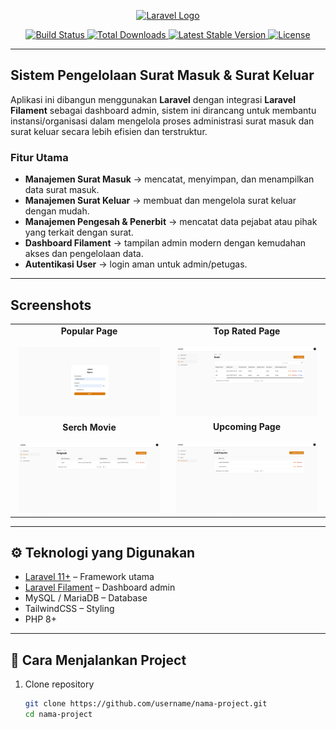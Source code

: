 <p align="center">
  <a href="https://laravel.com" target="_blank">
    <img src="https://raw.githubusercontent.com/laravel/art/master/logo-lockup/5%20SVG/2%20CMYK/1%20Full%20Color/laravel-logolockup-cmyk-red.svg" width="400" alt="Laravel Logo">
  </a>
</p>

<p align="center">
  <a href="https://github.com/laravel/framework/actions">
    <img src="https://github.com/laravel/framework/workflows/tests/badge.svg" alt="Build Status">
  </a>
  <a href="https://packagist.org/packages/laravel/framework">
    <img src="https://img.shields.io/packagist/dt/laravel/framework" alt="Total Downloads">
  </a>
  <a href="https://packagist.org/packages/laravel/framework">
    <img src="https://img.shields.io/packagist/v/laravel/framework" alt="Latest Stable Version">
  </a>
  <a href="https://packagist.org/packages/laravel/framework">
    <img src="https://img.shields.io/packagist/l/laravel/framework" alt="License">
  </a>
</p>

---

## Sistem Pengelolaan Surat Masuk & Surat Keluar

Aplikasi ini dibangun menggunakan **Laravel** dengan integrasi **Laravel Filament** sebagai dashboard admin, sistem ini dirancang untuk membantu instansi/organisasi dalam mengelola proses administrasi surat masuk dan surat keluar secara lebih efisien dan terstruktur.  

### Fitur Utama
- **Manajemen Surat Masuk** → mencatat, menyimpan, dan menampilkan data surat masuk.  
- **Manajemen Surat Keluar** → membuat dan mengelola surat keluar dengan mudah.  
- **Manajemen Pengesah & Penerbit** → mencatat data pejabat atau pihak yang terkait dengan surat.  
- **Dashboard Filament** → tampilan admin modern dengan kemudahan akses dan pengelolaan data.  
- **Autentikasi User** → login aman untuk admin/petugas.  

---

## Screenshots 

<table align="center">
  <tr>
    <td align="center" width="50%">
      <strong>Popular Page</strong><br><br>
      <img src="./github/login.PNG" width="95%" alt="Home">
    </td>
    <td align="center" width="50%">
      <strong>Top Rated Page</strong><br><br>
      <img src="./github/surat.png" width="95%" alt="Login">
    </td>
  </tr>
  <tr>
    <td align="center" width="50%">
      <strong>Serch Movie</strong><br><br>
      <img src="./github/pengesah.PNG" width="95%" alt="Dashboard">
    </td>
    <td align="center" width="50%">
      <strong>Upcoming Page</strong><br><br>
      <img src="./github/penerbit.PNG" width="95%" alt="Detail Seminar">
    </td>
  </tr>
  
</table>

---

## ⚙️ Teknologi yang Digunakan
- [Laravel 11+](https://laravel.com/) – Framework utama
- [Laravel Filament](https://filamentphp.com/) – Dashboard admin
- MySQL / MariaDB – Database
- TailwindCSS – Styling
- PHP 8+  

---

## 🚀 Cara Menjalankan Project

1. Clone repository  
   ```bash
   git clone https://github.com/username/nama-project.git
   cd nama-project
